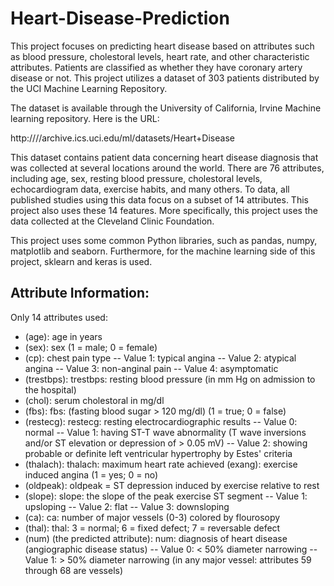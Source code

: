 # Heart-Disease-Prediction

This project focuses on predicting heart disease based on attributes such as blood pressure, cholestoral levels, heart rate, and other characteristic attributes. Patients are classified as whether they have coronary artery disease or not. This project utilizes a dataset of 303 patients distributed by the UCI Machine Learning Repository.

The dataset is available through the University of California, Irvine Machine learning repository. Here is the URL:

http:////archive.ics.uci.edu/ml/datasets/Heart+Disease

This dataset contains patient data concerning heart disease diagnosis that was collected at several locations around the world. There are 76 attributes, including age, sex, resting blood pressure, cholestoral levels, echocardiogram data, exercise habits, and many others. To data, all published studies using this data focus on a subset of 14 attributes. This project also uses these 14 features. More specifically, this project uses the data collected at the Cleveland Clinic Foundation.

This project uses some common Python libraries, such as pandas, numpy, matplotlib and seaborn. Furthermore, for the machine learning side of this project, sklearn and keras is used.

## Attribute Information:

Only 14 attributes used:

* (age): age in years
* (sex): sex (1 = male; 0 = female)
* (cp): chest pain type -- Value 1: typical angina -- Value 2: atypical angina -- Value 3: non-anginal pain -- Value 4: asymptomatic
* (trestbps): trestbps: resting blood pressure (in mm Hg on admission to the hospital)
* (chol): serum cholestoral in mg/dl
* (fbs): fbs: (fasting blood sugar > 120 mg/dl) (1 = true; 0 = false)
* (restecg): restecg: resting electrocardiographic results -- Value 0: normal -- Value 1: having ST-T wave abnormality (T wave inversions and/or ST elevation or depression of > 0.05 mV) -- Value 2: showing probable or definite left ventricular hypertrophy by Estes' criteria
* (thalach): thalach: maximum heart rate achieved
(exang): exercise induced angina (1 = yes; 0 = no)
* (oldpeak): oldpeak = ST depression induced by exercise relative to rest
* (slope): slope: the slope of the peak exercise ST segment -- Value 1: upsloping -- Value 2: flat -- Value 3: downsloping
* (ca): ca: number of major vessels (0-3) colored by flourosopy
* (thal): thal: 3 = normal; 6 = fixed defect; 7 = reversable defect
* (num) (the predicted attribute): num: diagnosis of heart disease (angiographic disease status) -- Value 0: < 50% diameter narrowing -- Value 1: > 50% diameter narrowing (in any major vessel: attributes 59 through 68 are vessels)
